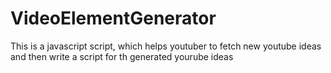 # VideoElementGenerator
This is a javascript script, which helps youtuber to fetch new youtube ideas and then write a script for th generated yourube ideas

